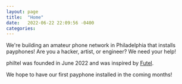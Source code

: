 ```yaml
---
layout: page
title:  "Home"
date:   2022-06-22 22:09:56 -0400
categories: 
---
```

We're building an amateur phone network in Philadelphia that installs payphones! Are you a hacker, artist, or engineer? We need your help!

philtel was founded in June 2022 and was inspired by [Futel](http://futel.net/).

We hope to have our first payphone installed in the coming months!
